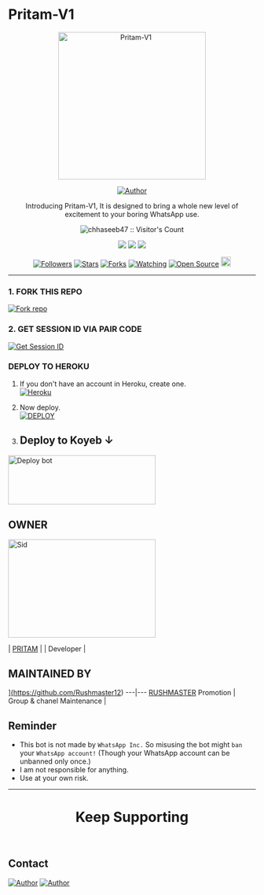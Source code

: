 # Pritam-V1

<p align="center">
  <a href="https://youtube.com/@officialpritam07">
    <img alt="Pritam-V1" height="300" src="https://graph.org/file/2fa88b776ecdc757e9a43.jpg">
  </a>
</p>

<p align="center">
  <a href="https://github.com/officialpritam07"><img title="Author" src="https://img.shields.io/badge/Pritam-V1-black?style=for-the-badge&logo=WhatsApp"></a>
</p>

<p align="center">Introducing Pritam-V1, It is designed to bring a whole new level of excitement to your boring WhatsApp use.</p>

<p align="center">
  <a aria-label="Pritam-v1 is free to use" href="https://youtube.com/@officialpritam07" target="_blank">
  </a>
</p>

<p align="center"><img src="https://profile-counter.glitch.me/{chhaseeb47}/count.svg" alt="chhaseeb47 :: Visitor's Count" /></p>

<p align="center">
  <a href="https://whatsapp.com/channel/0029VanbiBu30LKJjMVwwJ1K"><img src="https://img.shields.io/badge/Connect on WhatsApp-25D366?style=for-the-badge&logo=whatsapp&logoColor=white"></a>
  <a href="https://youtube.com/@officialpritam07"><img
src="https://img.shields.io/badge/Subcribe On Youtube-E4405F?style=for-the-badge&logo=youtube&logoColor=white"></a>
  <a href="https://whatsapp.com/channel/0029VanbiBu30LKJjMVwwJ1K"><img src="https://img.shields.io/badge/https://chat.whatsapp.com/CRUGX39sRqDB9qtRGMSTqr?style=for-the-badge&logo=whatsapp&logoColor=white"></a>
</p>

<p align="center">
  <a href="https://github.com/officialpritam07/followers"><img title="Followers" src="https://img.shields.io/github/followers/officialpritam07?color=red&style=flat-square"></a>
  <a href="https://github.com/officialpritam07/Pritam-v1/stargazers"><img title="Stars" src="https://img.shields.io/github/stars/officialpritam07/Pritam-v1?color=blue&style=flat-square"></a>
  <a href="https://github.com/officialpritam07/Pritam-v1/network/members"><img title="Forks" src="https://img.shields.io/github/forks/officialpritam07/Pritam-v1?color=red&style=flat-square"></a>
  <a href="https://github.com/officialpritam07/Pritam-v1/watchers"><img title="Watching" src="https://img.shields.io/github/watchers/officialpritam07/Pritam-v1?label=Watchers&color=blue&style=flat-square"></a>
  <a href="https://github.com/officialpritam07/Pritam-v1"><img title="Open Source" src="https://img.shields.io/badge/Author-PRITAM-red?v=103"></a>
  <a href="https://github.com/officialpritam07/Pritam-v1"src="https://img.shields.io/github/repo/https://github.com/Pritam-v1?style=flat-square&color=green"></a>
  <a href="https://github.com/officialpritam07/Pritam-v1/graphs/commit-activity"><img height="20" src="https://img.shields.io/badge/Maintained%3F-yes-green.svg"></a>
</p>

---

### 1. FORK THIS REPO

<a href='https://github.com/officialpritam07/Pritam-V1/fork' target="_blank"><img alt='Fork repo' src='https://img.shields.io/badge/Fork This Repo-black?style=for-the-badge&logo=git&logoColor=white'/></a>

### 2. GET SESSION ID VIA PAIR CODE

<a href='https://toxic-crocodile-goutammallick516-cab1ca96.koyeb.app' target="_blank"><img alt='Get Session ID' src='https://img.shields.io/badge/Click here to get your session id-blue?style=for-the-badge&logo=opencv&logoColor=white'/></a>

### DEPLOY TO HEROKU

1. If you don't have an account in Heroku, create one.
    <br>
    <a href='https://signup.heroku.com/' target="_blank"><img alt='Heroku' src='https://img.shields.io/badge/-Create-black?style=for-the-badge&logo=heroku&logoColor=white'/></a>
2. Now deploy.
    <br>
    <a href='https://heroku.com/deploy' target="_blank"><img alt='DEPLOY' src='https://img.shields.io/badge/-DEPLOY-black?style=for-the-badge&logo=heroku&logoColor=white'/></a>



3. ## Deploy to Koyeb ↓

<a href="https://app.koyeb.com/services/deploy/?type=git&repository=github.com%2FPritam-V1%2FPritam-V1&branch=main&name=Pritam-V1&builder=dockerfile&env%5BAUTO_BLOCK=false%5D=&env%5BSESSION_ID%5D=your%20sessionid%20here&env%5BMODE%5D=public&env=%5BAUTO_READ%5D%3Dfalse&env%5BAUTO_STATUS_SEEN%5D=true" target="blank"><img align="center" src="https://i.imgur.com/PNoLtFq.png" width="300" height="100" alt="Deploy bot"/></a>




## OWNER

<div align="left">
  <a href="https://github.com/officialpritam07"><img src="https://graph.org/file/2fa88b776ecdc757e9a43.jpg" width="300" height="200" alt="Sid"></a>
  
  | [PRITAM](https://github.com/officialpritam07) |
  | Developer |
</div>

## MAINTAINED BY

<a href="https://github.com/Rushmaster12.png?size=100" width="100" height="100">](https://github.com/Rushmaster12) 
---|---
[RUSHMASTER](https://github.com/Rushmaster12)
Promotion | Group & chanel Maintenance |


## Reminder

- This bot is not made by `WhatsApp Inc.` So misusing the bot might `ban` your `WhatsApp account!` (Though your WhatsApp account can be unbanned only once.)
- I am not responsible for anything.
- Use at your own risk.

---

<h1 align="center">Keep Supporting</h1>

<br>

## Contact

<p align="left">
  <a href="mailto: officialpritam07@gmail.com"><img title="Author" src="https://img.shields.io/badge/GMAIL-ME-black?style=for-the-badge&logo=Gmail"></a>
  <a href="https://wa.me/916296678356?text=Hi+ bro"><img title="Author" src="https://img.shields.io/badge/WHATSAPP-ME-red?style=for-the-badge&logo=WhatsApp"></a>
</p>

